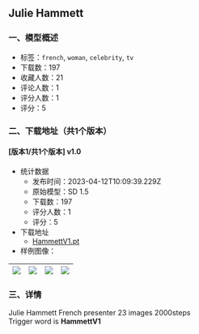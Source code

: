 ## Julie Hammett
### 一、模型概述

- 标签：`french`, `woman`, `celebrity`, `tv`
- 下载数：197
- 收藏人数：21
- 评论人数：1
- 评分人数：1
- 评分：5

### 二、下载地址（共1个版本）

#### [版本1/共1个版本] v1.0

- 统计数据
  - 发布时间：2023-04-12T10:09:39.229Z
  - 原始模型：SD 1.5
  - 下载数：197
  - 评分人数：1
  - 评分：5
- 下载地址
  - [HammettV1.pt](https://civitai.com/api/download/models/43489)
- 样例图像：

| <img src="https://image.civitai.com/xG1nkqKTMzGDvpLrqFT7WA/b764ff51-60ef-43fb-8c9f-0f88be19e900/width=450/475819.jpeg" /> | <img src="https://image.civitai.com/xG1nkqKTMzGDvpLrqFT7WA/c9c0443c-8da0-472d-4c0d-b585165dfc00/width=450/475834.jpeg" /> | <img src="https://image.civitai.com/xG1nkqKTMzGDvpLrqFT7WA/9e8b329b-2fbb-40b5-7f8a-f1bf41043500/width=450/475843.jpeg" /> | <img src="https://image.civitai.com/xG1nkqKTMzGDvpLrqFT7WA/57a59363-cb28-439e-9127-98a6033bc600/width=450/475821.jpeg" /> |
| ---- | ---- | ---- | ---- |


### 三、详情
<p>Julie Hammett French presenter  23 images 2000steps<br />Trigger word is <strong>HammettV1 </strong><br /></p>